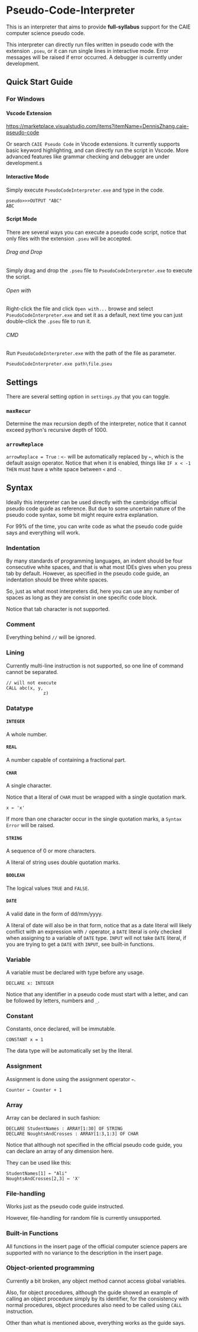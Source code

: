 # Pseudo-Code-Interpreter
This is an interpreter that aims to provide **full-syllabus** support for the CAIE computer science pseudo code.

This interpreter can directly run files written in pseudo code with the extension `.pseu`, or it can run single lines in interactive mode. Error messages will be raised if error occurred. A debugger is currently under development.

## Quick Start Guide
### For Windows
#### Vscode Extension
https://marketplace.visualstudio.com/items?itemName=DennisZhang.caie-pseudo-code

Or search `CAIE Pseudo Code` in Vscode extensions. It currently supports basic keyword highlighting, and can directly run the script in Vscode. More advanced features like grammar checking and debugger are under development.s
#### Interactive Mode
Simply execute `PseudoCodeInterpreter.exe` and type in the code.

    pseudo>>>OUTPUT "ABC"
    ABC

#### Script Mode
There are several ways you can execute a pseudo code script, notice that only files with the extension `.pseu` will be accepted.
###### Drag and Drop
Simply drag and drop the `.pseu` file to `PseudoCodeInterpreter.exe` to execute the script.
###### Open with
Right-click the file and click `Open with...` browse and select `PseudoCodeInterpreter.exe` and set it as a default, next time you can just double-click the `.pseu` file to run it.
###### CMD
Run `PseudoCodeInterpreter.exe` with the path of the file as parameter.

    PseudoCodeInterpreter.exe path\file.pseu
## Settings
There are several setting option in `settings.py` that you can toggle.
### `maxRecur`
Determine the max recursion depth of the interpreter, notice that it cannot exceed python's recursive depth of 1000.

### `arrowReplace`
`arrowReplace = True` : `<-` will be automatically replaced by `←`, which is  the default assign operator. Notice that when it is enabled, things like `IF x < -1 THEN` must have a white space between `<` and `-`.
## Syntax
Ideally this interpreter can be used directly with the cambridge official pseudo code guide as reference. But due to some uncertain nature of the pseudo code syntax, some bit might require extra explanation.

For 99% of the time, you can write code as what the pseudo code guide says and everything will work.

### Indentation   
By many standards of programming languages, an indent should be four consecutive white spaces, and that is what most IDEs gives when you press tab by default. However, as specified in the pseudo code guide, an indentation should be three white spaces.

So, just as what most interpreters did, here you can use any number of spaces as long as they are consist in one specific code block.

Notice that tab character is not supported.

### Comment
Everything behind `//` will be ignored.

### Lining
Currently multi-line instruction is not supported, so one line of command cannot be separated.

    // will not execute
    CALL abc(x, y,
                  z)

### Datatype
#### `INTEGER`
A whole number.
#### `REAL`
A number capable of containing a fractional part.
#### `CHAR`
A single character.

Notice that a literal of `CHAR` must be wrapped with a single quotation mark.

    x ← 'x'

If more than one character occur in the single quotation marks, a `Syntax Error` will be raised.
#### `STRING`
A sequence of 0 or more characters.

A literal of string uses double quotation marks.
#### `BOOLEAN`
The logical values `TRUE` and `FALSE`.
#### `DATE`
A valid date in the form of dd/mm/yyyy.

A literal of date will also be in that form, notice that as a date literal will likely conflict with an expression with `/` operator, a `DATE` literal is only checked when assigning to a variable of `DATE` type. `INPUT` will not take `DATE` literal, if you are trying to get a `DATE` with `INPUT`, see built-in functions.
### Variable
A variable must be declared with type before any usage.

    DECLARE x: INTEGER

Notice that any identifier in a pseudo code must start with a letter, and can be followed by letters, numbers and `_`.
### Constant
Constants, once declared, will be immutable.

    CONSTANT x = 1

The data type will be automatically set by the literal.
### Assignment
Assignment is done using the assignment operator `←`.

    Counter ← Counter + 1

### Array
Array can be declared in such fashion:

    DECLARE StudentNames : ARRAY[1:30] OF STRING
    DECLARE NoughtsAndCrosses : ARRAY[1:3,1:3] OF CHAR

Notice that although not specified in the official pseudo code guide, you can declare an array of any dimension here.

They can be used like this:

    StudentNames[1] ← "Ali"
    NoughtsAndCrosses[2,3] ← ꞌXꞌ

### File-handling
Works just as the pseudo code guide instructed.

However, file-handling for random file is currently unsupported.

### Built-in Functions
All functions in the insert page of the official computer science papers are supported with no variance to the description in the insert page.

### Object-oriented programming
Currently a bit broken, any object method cannot access global variables.

Also, for object procedures, although the guide showed an example of calling an object procedure simply by its identifier, for the consistency with normal procedures, object procedures also need to be called using `CALL` instruction.

Other than what is mentioned above, everything works as the guide says.    